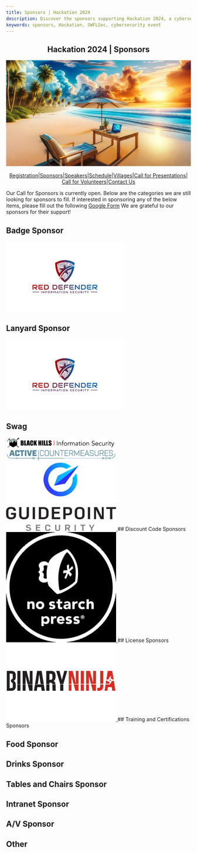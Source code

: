 ```yaml
---
title: Sponsors | Hackation 2024
description: Discover the sponsors supporting Hackation 2024, a cybersecurity event by SWFLSec.
keywords: sponsors, Hackation, SWFLSec, cybersecurity event
---
```


<h2 style="text-align: center;">Hackation 2024 | Sponsors</h2>

![Hackation Banner](images/hackation-banner.jpg)

<div style="display: flex; justify-content: center; flex-wrap: wrap;">
  <a href="registration">Registration</a> |
  <a href="sponsors">Sponsors</a> |
  <a href="speakers">Speakers</a> |
  <a href="schedule">Schedule</a> |
  <a href="villages">Villages</a> |
  <a href="call-for-presentations">Call for Presentations</a> |
  <a href="call-for-volunteers">Call for Volunteers</a> |
  <a href="https://forms.gle/BJsMjZXm45aiE7qm8">Contact Us</a>
</div>

Our Call for Sponsors is currently open. Below are the categories we are still looking for sponsors to fill. If interested in sponsoring any of the below items, please fill out the following [Google Form](https://forms.gle/EFr5Tz6N1TefYtQt9) 
We are grateful to our sponsors for their support!

## Badge Sponsor
![Red Defender Information Security](./images/Red_Defender-w.jpg)
## Lanyard Sponsor
![Red Defender Information Security](./images/Red_Defender-w.jpg)
## Swag
<a href="https://www.blackhillsinfosec.com/">
<img src="./images/BHIS-logo-web.png" alt="Black Hills Information Security" width="300">
</a>
<a href="https://www.activecountermeasures.com/">
<img src="./images/active_countermeasures_logo_360.png" alt="Active Countermeasures" width="300">
</a>
<a href="https://www.guidepointsecurity.com/">
<img src="./images/GPS_Vertical_Black_Text_RGB.png" alt="Guidepoint Security" width="300">
</a>
## Discount Code Sponsors
<a href="https://nostarch.com">
<img src="./images/NSPLogo.jpg" alt="No Starch Press" width="300">
</a>
## License Sponsors
<a href="https://binary.ninja/">
<img src="./images/text-for-light-background.png" alt="Binary Ninja" width="300">
</a>
## Training and Certifications Sponsors

## Food Sponsor

## Drinks Sponsor

## Tables and Chairs Sponsor

## Intranet Sponsor

## A/V Sponsor

## Other
